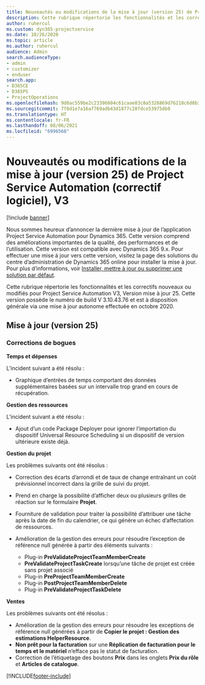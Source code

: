 ```yaml
---
title: Nouveautés ou modifications de la mise à jour (version 25) de Project Service Automation (correctif logiciel), V3
description: Cette rubrique répertorie les fonctionnalités et les correctifs disponibles pour la mise à jour (version 25) de Project Service Automation, V3.
author: ruhercul
ms.custom: dyn365-projectservice
ms.date: 10/26/2020
ms.topic: article
ms.author: ruhercul
audience: Admin
search.audienceType:
- admin
- customizer
- enduser
search.app:
- D365CE
- D365PS
- ProjectOperations
ms.openlocfilehash: 9d8ac559be2c23396604c61caae83c8a5328869d76218c6d8b3b6a6a6b32c1eb
ms.sourcegitcommit: 7f8d1e7a16af769adb43d1877c28fdce53975db8
ms.translationtype: HT
ms.contentlocale: fr-FR
ms.lasthandoff: 08/06/2021
ms.locfileid: "6996568"
---
```

# <a name="whats-new-or-changed-in-project-service-automation-update-release-25-v3"></a>Nouveautés ou modifications de la mise à jour (version 25) de Project Service Automation (correctif logiciel), V3

[!include [banner](../includes/psa-now-project-operations.md)]

Nous sommes heureux d’annoncer la dernière mise à jour de l’application Project Service Automation pour Dynamics 365. Cette version comprend des améliorations importantes de la qualité, des performances et de l’utilisation. Cette version est compatible avec Dynamics 365 9.x. Pour effectuer une mise à jour vers cette version, visitez la page des solutions du centre d’administration de Dynamics 365 online pour installer la mise à jour. Pour plus d’informations, voir [Installer, mettre à jour ou supprimer une solution par défaut](/power-platform/admin/install-remove-preferred-solution).

Cette rubrique répertorie les fonctionnalités et les correctifs nouveaux ou modifiés pour Project Service Automation V3, Version mise à jour 25. Cette version possède le numéro de build V 3.10.43.76 et est à disposition générale via une mise à jour autonome effectuée en octobre 2020.

## <a name="update-release-25"></a>Mise à jour (version 25)

### <a name="bug-fixes"></a>Corrections de bogues

**Temps et dépenses**

L’incident suivant a été résolu :

- Graphique d’entrées de temps comportant des données supplémentaires basées sur un intervalle trop grand en cours de récupération.

**Gestion des ressources**

L’incident suivant a été résolu :

- Ajout d’un code Package Deployer pour ignorer l’importation du dispositif Universal Resource Scheduling si un dispositif de version ultérieure existe déjà.

**Gestion du projet**

Les problèmes suivants ont été résolus :

- Correction des écarts d’arrondi et de taux de change entraînant un coût prévisionnel incorrect dans la grille de suivi du projet.
- Prend en charge la possibilité d’afficher deux ou plusieurs grilles de réaction sur le formulaire **Projet**.
- Fourniture de validation pour traiter la possibilité d’attribuer une tâche après la date de fin du calendrier, ce qui génère un échec d’affectation de ressources.
- Amélioration de la gestion des erreurs pour résoudre l’exception de référence null générée à partir des éléments suivants :

    - Plug-in **PreValidateProjectTeamMemberCreate**
    - **PreValidateProjectTaskCreate** lorsqu’une tâche de projet est créée sans projet associé
    - Plug-in **PreProjectTeamMemberCreate**
    - Plug-in **PostProjectTeamMemberDelete**
    - Plug-in **PreValidateProjectTaskDelete**

**Ventes**

Les problèmes suivants ont été résolus :

- Amélioration de la gestion des erreurs pour résoudre les exceptions de référence null générées à partir de **Copier le projet : Gestion des estimations HelperResource**.
- **Non prêt pour la facturation** sur une **Réplication de facturation pour le temps et le matériel** n’efface pas le statut de facturation.
- Correction de l’étiquetage des boutons **Prix** dans les onglets **Prix du rôle** et **Articles de catalogue**.


[!INCLUDE[footer-include](../includes/footer-banner.md)]